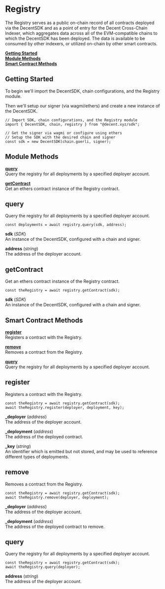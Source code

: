 # Registry

The Registry serves as a public on-chain record of all contracts deployed via the DecentSDK and as a point of entry for the Decent Cross-Chain Indexer, which aggregates data across all of the EVM-compatible chains to which the DecentSDK has been deployed. The data is available to be consumed by other indexers, or utilized on-chain by other smart contracts.

[**Getting Started**](#getting-started)  
[**Module Methods**](#module-methods)  
[**Smart Contract Methods**](#smart-contract-methods)  

## Getting Started

To begin we'll import the DecentSDK, chain configurations, and the Registry module.

Then we'll setup our signer (via wagmi/ethers) and create a new instance of the DecentSDK.

```
// Import SDK, chain configurations, and the Registry module
import { DecentSDK, chain, registry } from "@decent.xyz/sdk";

// Get the signer via wagmi or configure using ethers
// Setup the SDK with the desired chain and signer
const sdk = new DecentSDK(chain.goerli, signer);
```

## Module Methods

[**query**](#query)  
Query the registry for all deployments by a specified deployer account.

[**getContract**](#getcontract)  
Get an ethers contract instance of the Registry contract.

## query

Query the registry for all deployments by a specified deployer account.

```
const deployments = await registry.query(sdk, address);
```

**sdk** (*SDK*)  
An instance of the DecentSDK, configured with a chain and signer.

**address** (*string*)  
The address of the deployer account.

## getContract

Get an ethers contract instance of the Registry contract.

```
const theRegistry = await registry.getContract(sdk);
```

**sdk** (*SDK*)  
An instance of the DecentSDK, configured with a chain and signer.

## Smart Contract Methods

[**register**](#register)  
Registers a contract with the Registry.

[**remove**](#remove)  
Removes a contract from the Registry.

[**query**](#query-1)  
Query the registry for all deployments by a specified deployer account.

## register

Registers a contract with the Registry.

```
const theRegistry = await registry.getContract(sdk);
await theRegistry.register(deployer, deployment, key);
```

**_deployer** (*address*)  
The address of the deployer account.

**_deployment** (*address*)  
The address of the deployed contract.

**_key**  (*string*)  
An identifier which is emitted but not stored, and may be used to reference different types of deployments.

## remove

Removes a contract from the Registry.

```
const theRegistry = await registry.getContract(sdk);
await theRegistry.remove(deployer, deployment);
```

**_deployer** (*address*)  
The address of the deployer account.

**_deployment** (*address*)  
The address of the deployed contract to remove.

## query

Query the registry for all deployments by a specified deployer account.

```
const theRegistry = await registry.getContract(sdk);
await theRegistry.query(deployer);
```

**address** (*string*)  
The address of the deployer account.